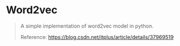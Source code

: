 # Word2vec
> A simple implementation of word2vec model in python.
> 
> Reference: https://blog.csdn.net/itplus/article/details/37969519
